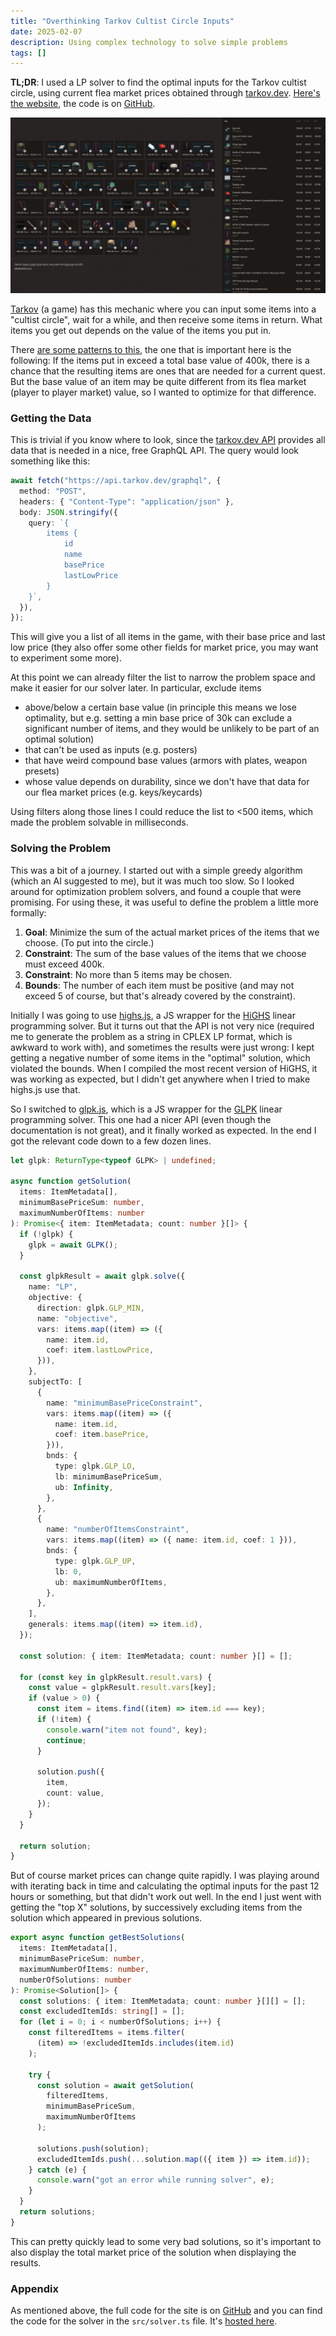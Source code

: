 ```yaml
---
title: "Overthinking Tarkov Cultist Circle Inputs"
date: 2025-02-07
description: Using complex technology to solve simple problems
tags: []
---
```


**TL;DR**: I used a LP solver to find the optimal inputs for the Tarkov cultist circle, using current flea market prices obtained through [tarkov.dev](https://tarkov.dev/). [Here's the website](https://tarkov-cco.pages.dev/), the code is on [GitHub](https://github.com/fs-c/tarkov-cco).

![Screenshot of the website, on the left are the optimal solutions, best is top left. On the right is a searchable list of all items that were considered, with base and flea market price.](/assets/posts/tarkov-cco-landing-1.png)

[Tarkov](https://www.escapefromtarkov.com) (a game) has this mechanic where you can input some items into a "cultist circle", wait for a while, and then receive some items in return. What items you get out depends on the value of the items you put in.

There [are some patterns to this](https://escapefromtarkov.fandom.com/wiki/Hideout#Cultist_Circle), the one that is important here is the following: If the items put in exceed a total base value of 400k, there is a chance that the resulting items are ones that are needed for a current quest. But the base value of an item may be quite different from its flea market (player to player market) value, so I wanted to optimize for that difference.

### Getting the Data

This is trivial if you know where to look, since the [tarkov.dev API](https://tarkov.dev/api/) provides all data that is needed in a nice, free GraphQL API. The query would look something like this:

```typescript
await fetch("https://api.tarkov.dev/graphql", {
  method: "POST",
  headers: { "Content-Type": "application/json" },
  body: JSON.stringify({
    query: `{
        items {
            id
            name
            basePrice
            lastLowPrice
        }
    }`,
  }),
});
```

This will give you a list of all items in the game, with their base price and last low price (they also offer some other fields for market price, you may want to experiment some more).

At this point we can already filter the list to narrow the problem space and make it easier for our solver later. In particular, exclude items

- above/below a certain base value (in principle this means we lose optimality, but e.g. setting a min base price of 30k can exclude a significant number of items, and they would be unlikely to be part of an optimal solution)
- that can't be used as inputs (e.g. posters)
- that have weird compound base values (armors with plates, weapon presets)
- whose value depends on durability, since we don't have that data for our flea market prices (e.g. keys/keycards)

Using filters along those lines I could reduce the list to <500 items, which made the problem solvable in milliseconds.

### Solving the Problem

This was a bit of a journey. I started out with a simple greedy algorithm (which an AI suggested to me), but it was much too slow. So I looked around for optimization problem solvers, and found a couple that were promising. For using these, it was useful to define the problem a little more formally:

1. **Goal**: Minimize the sum of the actual market prices of the items that we choose. (To put into the circle.)
2. **Constraint**: The sum of the base values of the items that we choose must exceed 400k.
3. **Constraint**: No more than 5 items may be chosen.
4. **Bounds**: The number of each item must be positive (and may not exceed 5 of course, but that's already covered by the constraint).

Initially I was going to use [highs.js](https://github.com/lovasoa/highs-js), a JS wrapper for the [HiGHS](https://github.com/ERGO-Code/HiGHS) linear programming solver. But it turns out that the API is not very nice (required me to generate the problem as a string in CPLEX LP format, which is awkward to work with), and sometimes the results were just wrong: I kept getting a negative number of some items in the "optimal" solution, which violated the bounds. When I compiled the most recent version of HiGHS, it was working as expected, but I didn't get anywhere when I tried to make highs.js use that.

So I switched to [glpk.js](https://github.com/jvail/glpk.js/), which is a JS wrapper for the [GLPK](https://www.gnu.org/software/glpk/) linear programming solver. This one had a nicer API (even though the documentation is not great), and it finally worked as expected. In the end I got the relevant code down to a few dozen lines.

```typescript
let glpk: ReturnType<typeof GLPK> | undefined;

async function getSolution(
  items: ItemMetadata[],
  minimumBasePriceSum: number,
  maximumNumberOfItems: number
): Promise<{ item: ItemMetadata; count: number }[]> {
  if (!glpk) {
    glpk = await GLPK();
  }

  const glpkResult = await glpk.solve({
    name: "LP",
    objective: {
      direction: glpk.GLP_MIN,
      name: "objective",
      vars: items.map((item) => ({
        name: item.id,
        coef: item.lastLowPrice,
      })),
    },
    subjectTo: [
      {
        name: "minimumBasePriceConstraint",
        vars: items.map((item) => ({
          name: item.id,
          coef: item.basePrice,
        })),
        bnds: {
          type: glpk.GLP_LO,
          lb: minimumBasePriceSum,
          ub: Infinity,
        },
      },
      {
        name: "numberOfItemsConstraint",
        vars: items.map((item) => ({ name: item.id, coef: 1 })),
        bnds: {
          type: glpk.GLP_UP,
          lb: 0,
          ub: maximumNumberOfItems,
        },
      },
    ],
    generals: items.map((item) => item.id),
  });

  const solution: { item: ItemMetadata; count: number }[] = [];

  for (const key in glpkResult.result.vars) {
    const value = glpkResult.result.vars[key];
    if (value > 0) {
      const item = items.find((item) => item.id === key);
      if (!item) {
        console.warn("item not found", key);
        continue;
      }

      solution.push({
        item,
        count: value,
      });
    }
  }

  return solution;
}
```

But of course market prices can change quite rapidly. I was playing around with iterating back in time and calculating the optimal inputs for the past 12 hours or something, but that didn't work out well. In the end I just went with getting the "top X" solutions, by successively excluding items from the solution which appeared in previous solutions.

```typescript
export async function getBestSolutions(
  items: ItemMetadata[],
  minimumBasePriceSum: number,
  maximumNumberOfItems: number,
  numberOfSolutions: number
): Promise<Solution[]> {
  const solutions: { item: ItemMetadata; count: number }[][] = [];
  const excludedItemIds: string[] = [];
  for (let i = 0; i < numberOfSolutions; i++) {
    const filteredItems = items.filter(
      (item) => !excludedItemIds.includes(item.id)
    );

    try {
      const solution = await getSolution(
        filteredItems,
        minimumBasePriceSum,
        maximumNumberOfItems
      );

      solutions.push(solution);
      excludedItemIds.push(...solution.map(({ item }) => item.id));
    } catch (e) {
      console.warn("got an error while running solver", e);
    }
  }
  return solutions;
}
```

This can pretty quickly lead to some very bad solutions, so it's important to also display the total market price of the solution when displaying the results.

### Appendix

As mentioned above, the full code for the site is on [GitHub](https://github.com/fs-c/tarkov-cco) and you can find the code for the solver in the `src/solver.ts` file. It's [hosted here](https://tarkov-cco.pages.dev/).
